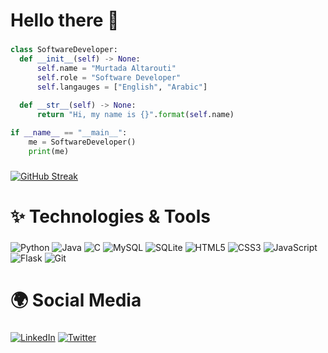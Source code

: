 <h1 align="left">Hello there 👋</h1>

###

```python
class SoftwareDeveloper:
  def __init__(self) -> None:
      self.name = "Murtada Altarouti"
      self.role = "Software Developer"
      self.langauges = ["English", "Arabic"]
  
  def __str__(self) -> None:
      return "Hi, my name is {}".format(self.name)

if __name__ == "__main__":
    me = SoftwareDeveloper()
    print(me)
```
###

[![GitHub Streak](https://streak-stats.demolab.com?user=maltarouti&theme=highcontrast&hide_border=true&border_radius=10&date_format=M%20j%5B%2C%20Y%5D&card_width=400&type=png)](https://git.io/streak-stats)
###

<h1 align="left">✨ Technologies & Tools</h1>

###

![Python](https://img.shields.io/badge/-Python-black?style=for-the-badge&logo=Python)
![Java](https://img.shields.io/badge/-Java-black?style=for-the-badge&logo=Java)
![C](https://img.shields.io/badge/-C-black?style=for-the-badge&logo=C)
![MySQL](https://img.shields.io/badge/-MySQL-black?style=for-the-badge&logo=MySQL)
![SQLite](https://img.shields.io/badge/-SQLite-black?style=for-the-badge&logo=SQLite)
![HTML5](https://img.shields.io/badge/-HTML5-black?style=for-the-badge&logo=HTML5)
![CSS3](https://img.shields.io/badge/-CSS3-black?style=for-the-badge&logo=CSS3)
![JavaScript](https://img.shields.io/badge/-JavaScript-black?style=for-the-badge&logo=javascript)
![Flask](https://img.shields.io/badge/-Flask-black?style=for-the-badge&logo=Flask)
![Git](https://img.shields.io/badge/-Git-black?style=for-the-badge&logo=git)

###

<h1 align="left">🌍 Social Media</h1>

###
[![LinkedIn](https://img.shields.io/badge/-LinkedIn-blue?style=for-the-badge&logo=LinkedIn&logoColor=white)](https://www.linkedin.com/in/Nurtada-Altarouti/)
[![Twitter](https://img.shields.io/badge/-Twitter-blue?style=for-the-badge&logo=Twitter&logoColor=white)](https://twitter.com/murtadapy/)

###
